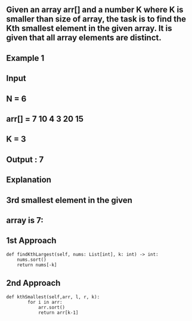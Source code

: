 ## Given an array arr[] and a number K where K is smaller than size of array, the task is to find the Kth smallest element in the given array. It is given that all array elements are distinct.
## Example 1
## Input
## N = 6
## arr[] = 7 10 4 3 20 15
## K = 3
## Output : 7
## Explanation
## 3rd smallest element in the given 
## array is 7:

## 1st Approach
```
def findKthLargest(self, nums: List[int], k: int) -> int:
    nums.sort()
    return nums[-k]
```
## 2nd Approach
```
def kthSmallest(self,arr, l, r, k):
        for i in arr:
            arr.sort()
            return arr[k-1]
```
